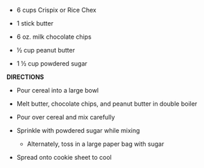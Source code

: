 -   6 cups Crispix or Rice Chex

-   1 stick butter

-   6 oz. milk chocolate chips

-   ½ cup peanut butter

-   1 ½ cup powdered sugar

**DIRECTIONS**

-   Pour cereal into a large bowl

-   Melt butter, chocolate chips, and peanut butter in double boiler

-   Pour over cereal and mix carefully

-   Sprinkle with powdered sugar while mixing

    -   Alternately, toss in a large paper bag with sugar

-   Spread onto cookie sheet to cool
